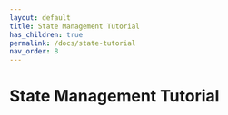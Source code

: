 ```yaml
---
layout: default
title: State Management Tutorial
has_children: true
permalink: /docs/state-tutorial
nav_order: 8
---
```


# State Management Tutorial